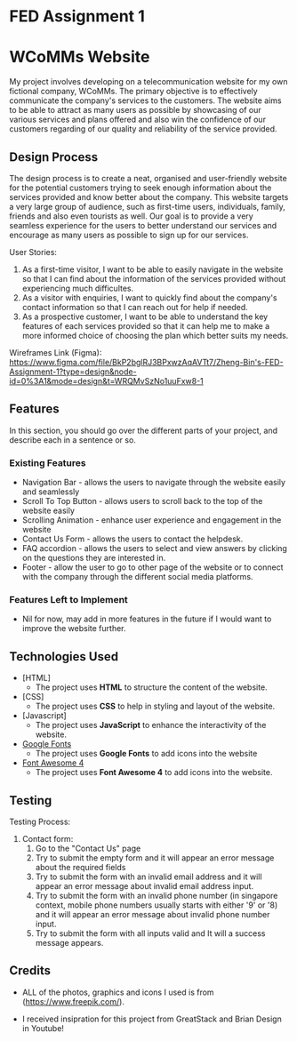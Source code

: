 # FED Assignment 1

# WCoMMs Website
My project involves developing on a telecommunication website for my own fictional company, WCoMMs. The primary objective is to effectively communicate the company's services to the customers. The website aims to be able to attract as many users as possible by showcasing of our various services and plans offered and also win the confidence of our customers regarding of our quality and reliability of the service provided.
 
## Design Process
The design process is to create a neat, organised and user-friendly website for the potential customers trying to seek enough information about the services provided and know better about the company. This website targets a very large group of audience, such as first-time users, individuals, family, friends and also even tourists as well. Our goal is to provide a very seamless experience for the users to better understand our services and encourage as many users as possible to sign up for our services.

User Stories:
1) As a first-time visitor, I want to be able to easily navigate in the website so that I can find about the information of the services provided without experiencing much difficultes.
2) As a visitor with enquiries, I want to quickly find about the company's contact information so that I can reach out for help if needed.
3) As a prospective customer, I want to be able to understand the key features of each services provided so that it can help me to make a more informed choice of choosing the plan which better suits my needs.


Wireframes Link (Figma): https://www.figma.com/file/BkP2bglRJ3BPxwzAqAVTt7/Zheng-Bin's-FED-Assignment-1?type=design&node-id=0%3A1&mode=design&t=WRQMvSzNo1uuFxw8-1

## Features

In this section, you should go over the different parts of your project, and describe each in a sentence or so.
 
### Existing Features
- Navigation Bar - allows the users to navigate through the website easily and seamlessly
- Scroll To Top Button - allows users to scroll back to the top of the website easily
- Scrolling Animation - enhance user experience and engagement in the website
- Contact Us Form - allows the users to contact the helpdesk.
- FAQ accordion - allows the users to select and view answers by clicking on the questions they are interested in.
- Footer - allow the user to go to other page of the website or to connect with the company through the different social media platforms.

### Features Left to Implement
- Nil for now, may add in more features in the future if I would want to improve the website further.

## Technologies Used

- [HTML]
    - The project uses **HTML** to structure the content of the website.
- [CSS]
    - The project uses **CSS** to help in styling and layout of the website.
- [Javascript]
    - The project uses **JavaScript** to enhance the interactivity of the website.
- [Google Fonts](https://fonts.google.com/icons)
    - The project uses **Google Fonts** to add icons into the website
- [Font Awesome 4](https://fontawesome.com/v4/icons/)
    - The project uses **Font Awesome 4** to add icons into the website. 

## Testing
Testing Process:

1. Contact form:
    1. Go to the "Contact Us" page
    2. Try to submit the empty form and it will appear an error message about the required fields
    3. Try to submit the form with an invalid email address and it will appear an error message about invalid email address input.
    4. Try to submit the form with an invalid phone number (in singapore context, mobile phone numbers usually starts with either '9' or '8) and it will appear an error message about invalid phone number input.
    5. Try to submit the form with all inputs valid and It will a success message appears.

## Credits

- ALL of the photos, graphics and icons I used is from (https://www.freepik.com/).

- I received insipration for this project from GreatStack and Brian Design in Youtube!